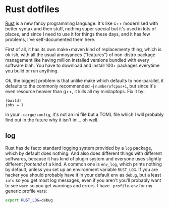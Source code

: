 # Rust dotfiles


[Rust](https://www.rust-lang.org/) is a new fancy programming language. It's
like c++ modernised with better syntax and then stuff, nothing super special but
it's used in lots of places, and since I need to use it for things these days,
and it has few problems, I've self-documented them here.

First of all, it has its own make+maven kind of replacementy thing, which is
ok-ish, with all the usual annoyances ("features") of non-distro package
management like having million installed versions bundled with every software
blah. You have to download and install 100+ packages everytime you build or run
anything.

Ok, the biggest problem is that unlike make which defaults to non-parallel, it
defaults to the commonly recommended -j `numberofcpus+1`, but since it's even
resource heavier than g++, it kills all my minilaptops. Fix it by:

```
[build]
jobs = 1
```

in your `.cargo/config`, it's not an ini file but a TOML file which I will
probably find out in the future why it isn't ini... oh well.

## log

Rust has de facto standard logging system provided by a `log` package, which by
default does nothing. And also does different things with different softwares,
because it has kind of plugin system and everyone uses slightly different
*frontend* of a kind. A common one is `env_log`, which prints nothing by
default, unless you set up an environment variable `RUST_LOG`. If you are hacker
you should probably have it in your default env as `debug`, but a least `info`
so you get most log messages, even if you aren't you'll probably want to see
`warn` so you get warnings and errors. I have `.profile-env` for my generic
profile vars:

```bash
export RUST_LOG=debug
```

